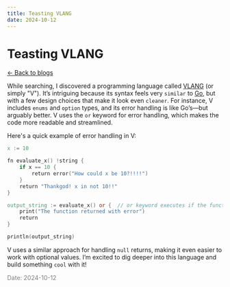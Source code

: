 ```yaml
---
title: Teasting VLANG
date: 2024-10-12
---
```


# Teasting VLANG

[<- Back to blogs](/blog)


While searching, I discovered a programming language called [VLANG](https://vlang.io) (or simply "V"). It’s intriguing because its syntax feels very `similar` to [Go](https://go.dev/), but with a few design choices that make it look even `cleaner`. For instance, V includes `enums` and `option` types, and its error handling is like Go’s—but arguably better. V uses the `or` keyword for error handling, which makes the code more readable and streamlined.


Here's a quick example of error handling in V:
``` v
x := 10

fn evaluate_x() !string {
    if x == 10 {
        return error("How could x be 10?!!!!")
    }
    return "Thankgod! x in not 10!!"
}

output_string := evaluate_x() or {  // or keyword executes if the function returns with error
    print("The function returned with error")
    return
}

println(output_string)

```
V uses a similar approach for handling `null` returns, making it even easier to work with optional values. I’m excited to dig deeper into this language and build something `cool` with it!

<span style="color: gray; font-size: 14px;">Date: 2024-10-12</span>

